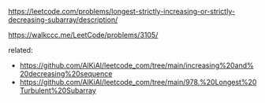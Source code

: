 https://leetcode.com/problems/longest-strictly-increasing-or-strictly-decreasing-subarray/description/

https://walkccc.me/LeetCode/problems/3105/

related:
* https://github.com/AlKiAl/leetcode_com/tree/main/increasing%20and%20decreasing%20sequence
* https://github.com/AlKiAl/leetcode_com/tree/main/978.%20Longest%20Turbulent%20Subarray
